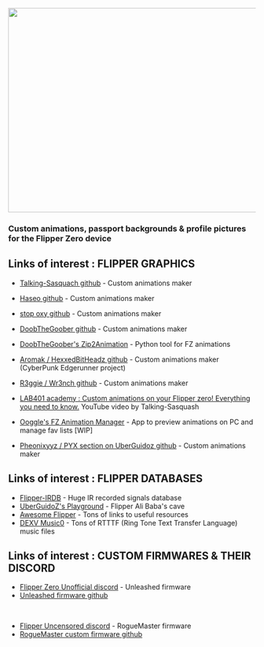 <p align="center">
<img width="830" height="415" src="https://user-images.githubusercontent.com/110337784/194436239-7cfda198-2808-406c-b1ae-81ab7a7d409a.jpg">
</p>

### __Custom animations, passport backgrounds & profile pictures for the Flipper Zero device__

## Links of interest : FLIPPER GRAPHICS
    
- [Talking-Sasquach github](https://github.com/skizzophrenic/Talking-Sasquach) - Custom animations maker

- [Haseo github](https://github.com/Haseosama/FZ_Animations) - Custom animations maker

- [stop oxy github](https://github.com/stopoxy/FZAnimations) - Custom animations maker

- [DoobTheGoober github](https://github.com/CharlesTheGreat77/FlipperZeroAnimation) - Custom animations maker
- [DoobTheGoober's Zip2Animation](https://github.com/CharlesTheGreat77/zip2Animation) - Python tool for FZ animations

- [Aromak / HexxedBitHeadz github](https://github.com/HexxedBitHeadz/FlipperZeroWallpaper) - Custom animations maker (CyberPunk Edgerunner project)

- [R3ggie / Wr3nch github](https://github.com/wrenchathome/flip0anims) - Custom animations maker

- [LAB401 academy : Custom animations on your Flipper zero! Everything you need to know.](https://www.youtube.com/watch?v=Nq5DXhOMo5s) YouTube video by Talking-Sasquash

- [Ooggle's FZ Animation Manager](https://github.com/Ooggle/FlipperAnimationManager) - App to preview animations on PC and manage fav lists [WIP]

- [Pheonixyyz / PYX section on UberGuidoz github](https://github.com/UberGuidoZ/Flipper/tree/main/Graphics/Animations/PYX) - Custom animations maker

## Links of interest : FLIPPER DATABASES

- [Flipper-IRDB](https://github.com/UberGuidoZ/Flipper-IRDB) - Huge IR recorded signals database
- [UberGuidoZ's Playground](https://github.com/UberGuidoZ/Flipper) - Flipper Ali Baba's cave
- [Awesome Flipper](https://github.com/djsime1/awesome-flipperzero) - Tons of links to useful resources
- [DEXV Music0](https://github.com/DXVVAY/dexv-music0) - Tons of RTTTF (Ring Tone Text Transfer Language) music files

## Links of interest : CUSTOM FIRMWARES & THEIR DISCORD

- [Flipper Zero Unofficial discord](https://discord.com/channels/937479784148115456/996111578543960194) - Unleashed firmware
- [Unleashed firmware github](https://github.com/Eng1n33r/flipperzero-firmware)

<BR>
  
- [Flipper Uncensored discord](https://discord.com/channels/213686842745290752/213686842745290752) - RogueMaster firmware
- [RogueMaster custom firmware github](https://github.com/RogueMaster/flipperzero-firmware-wPlugins/releases)
  
